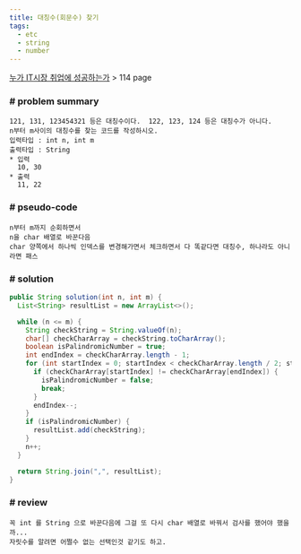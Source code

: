 ```yaml
---
title: 대칭수(회문수) 찾기
tags:
  - etc
  - string
  - number
---
```

[누가 IT시장 취업에 성공하는가](http://www.kyobobook.co.kr/product/detailViewKor.laf?barcode=9788997924837) > 114 page

<!--more-->

### # problem summary

```
121, 131, 123454321 등은 대칭수이다.  122, 123, 124 등은 대칭수가 아니다.
n부터 m사이의 대칭수를 찾는 코드를 작성하시오.
입력타입 : int n, int m
출력타입 : String
* 입력
  10, 30
* 출력
  11, 22
```

### # pseudo-code

```
n부터 m까지 순회하면서
n을 char 배열로 바꾼다음
char 양쪽에서 하나씩 인덱스를 변경해가면서 체크하면서 다 똑같다면 대칭수, 하나라도 아니라면 패스
```

### # solution
```java
public String solution(int n, int m) {
  List<String> resultList = new ArrayList<>();

  while (n <= m) {
    String checkString = String.valueOf(n);
    char[] checkCharArray = checkString.toCharArray();
    boolean isPalindromicNumber = true;
    int endIndex = checkCharArray.length - 1;
    for (int startIndex = 0; startIndex < checkCharArray.length / 2; startIndex++) {
      if (checkCharArray[startIndex] != checkCharArray[endIndex]) {
        isPalindromicNumber = false;
        break;
      }
      endIndex--;
    }
    if (isPalindromicNumber) {
      resultList.add(checkString);
    }
    n++;
  }

  return String.join(",", resultList);
}
```

### # review
```
꼭 int 를 String 으로 바꾼다음에 그걸 또 다시 char 배열로 바꿔서 검사를 했어야 했을까...
자릿수를 알려면 어쩔수 없는 선택인것 같기도 하고.
```

